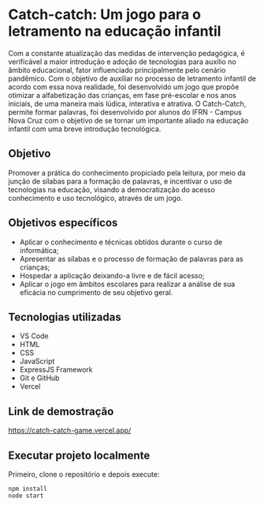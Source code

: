 # Catch-catch: Um jogo para o letramento na educação infantil

Com a constante atualização das medidas de intervenção pedagógica, é verificável a maior introdução e adoção de tecnologias para auxílio no âmbito educacional, fator influenciado principalmente pelo cenário pandêmico. Com o objetivo de auxiliar no processo de letramento infantil de acordo com essa nova realidade, foi desenvolvido um jogo que propõe otimizar a alfabetização das crianças, em fase pré-escolar e nos anos iniciais, de uma maneira mais lúdica, interativa e atrativa. O Catch-Catch, permite formar palavras, foi desenvolvido por alunos do IFRN - Campus Nova Cruz com o objetivo de se tornar um importante aliado na educação infantil com uma breve introdução tecnológica.

## Objetivo

Promover a prática do conhecimento propiciado pela leitura, por meio da junção de sílabas para a formação de palavras, e incentivar o uso de tecnologias na educação, visando a democratização do acesso conhecimento e uso tecnológico, através de um jogo.

## Objetivos específicos

- Aplicar o conhecimento e técnicas obtidos durante o curso de informática;
- Apresentar as sílabas e o processo de formação de palavras para as crianças;
- Hospedar a aplicação deixando-a livre e de fácil acesso;
- Aplicar o jogo em âmbitos escolares para realizar a análise de sua eficácia no cumprimento de seu objetivo geral.

## Tecnologias utilizadas

- VS Code
- HTML
- CSS
- JavaScript
- ExpressJS Framework
- Git e GitHub
- Vercel

## Link de demostração
https://catch-catch-game.vercel.app/

## Executar projeto localmente

Primeiro, clone o repositório e depois execute:
```
npm install
node start
```